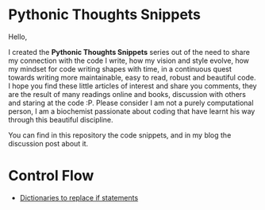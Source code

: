 # Pythonic Thoughts Snippets

Hello,

I created the **Pythonic Thoughts Snippets** series out of the need to share my connection with the code I write, how my vision and style evolve, how my mindset for code writing shapes with time, in a continuous quest towards writing more maintainable, easy to read, robust and beautiful code. I hope you find these little articles of interest and share you comments, they are the result of many readings online and books, discussion with others and staring at the code :P. Please consider I am not a purely computational person, I am a biochemist passionate about coding that have learnt his way through this beautiful discipline.

You can find in this repository the code snippets, and in my blog the discussion post about it.

# Control Flow
- [Dictionaries to replace if statements](https://viviendomochileros.com/2019/08/15/python-thoughts-snippets-control-flow-1/)
